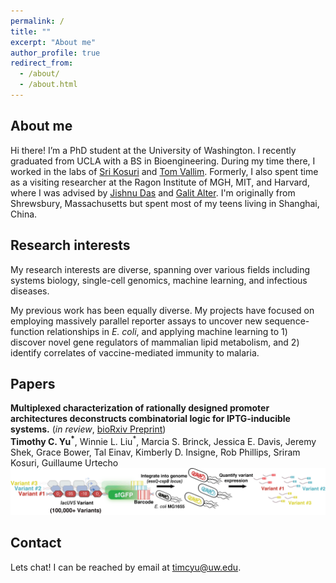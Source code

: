 ```yaml
---
permalink: /
title: ""
excerpt: "About me"
author_profile: true
redirect_from: 
  - /about/
  - /about.html
---
```

About me
------
Hi there! I’m a PhD student at the University of Washington. I recently graduated from UCLA with a BS in Bioengineering. During my time there, I worked in the labs of [Sri Kosuri](http://www.kosurilab.org/) and [Tom Vallim](https://tarling-vallimlab.dgsom.ucla.edu/pages/). Formerly, I also spent time as a visiting researcher at the Ragon Institute of MGH, MIT, and Harvard, where I was advised by [Jishnu Das](https://www.immunology.pitt.edu/person/jishnu-das-phd) and [Galit Alter](https://www.ragoninstitute.org/portfolio-item/alter-lab/). I'm originally from Shrewsbury, Massachusetts but spent most of my teens living in Shanghai, China.

Research interests
------
My research interests are diverse, spanning over various fields including systems biology, single-cell genomics, machine learning, and infectious diseases. 

My previous work has been equally diverse. My projects have focused on employing massively parallel reporter assays to uncover new sequence-function relationships in *E. coli*, and applying machine learning to 1) discover novel gene regulators of mammalian lipid metabolism, and 2) identify correlates of vaccine-mediated immunity to malaria.

Papers
------
**Multiplexed characterization of rationally designed promoter architectures deconstructs combinatorial logic for IPTG-inducible systems.** (*in review*, [bioRxiv Preprint](https://www.biorxiv.org/content/10.1101/2020.01.31.928689v1))<br/>
**Timothy C. Yu<sup>*</sup>**, Winnie L. Liu<sup>*</sup>, Marcia S. Brinck, Jessica E. Davis, Jeremy Shek, Grace Bower, Tal Einav, Kimberly D. Insigne, Rob Phillips, Sriram Kosuri, Guillaume Urtecho <br/>
![induce_overview](/images/induce.png)

Contact
------
Lets chat! I can be reached by email at timcyu@uw.edu. 
